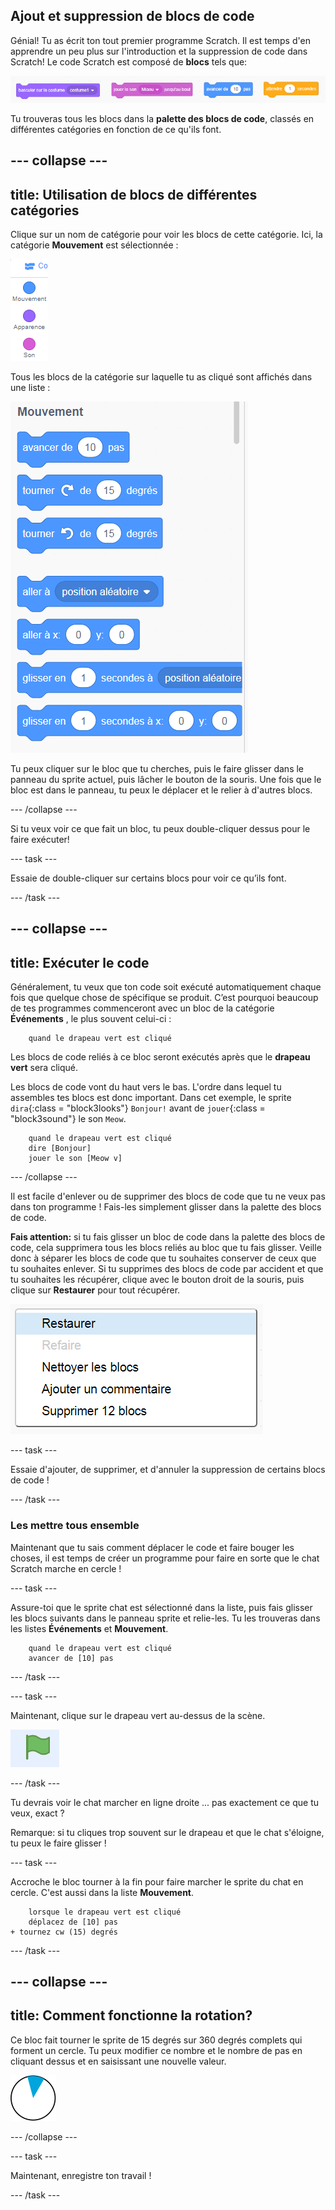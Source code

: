 ## Ajout et suppression de blocs de code

Génial! Tu as écrit ton tout premier programme Scratch. Il est temps d'en apprendre un peu plus sur l'introduction et la suppression de code dans Scratch! Le code Scratch est composé de **blocs** tels que:

![](images/code1.png)

Tu trouveras tous les blocs dans la **palette des blocs de code**, classés en différentes catégories en fonction de ce qu'ils font.

## \--- collapse \---

## title: Utilisation de blocs de différentes catégories

Clique sur un nom de catégorie pour voir les blocs de cette catégorie. Ici, la catégorie **Mouvement** est sélectionnée :

![](images/code2a.png)

Tous les blocs de la catégorie sur laquelle tu as cliqué sont affichés dans une liste :

![](images/code2b.png)

Tu peux cliquer sur le bloc que tu cherches, puis le faire glisser dans le panneau du sprite actuel, puis lâcher le bouton de la souris. Une fois que le bloc est dans le panneau, tu peux le déplacer et le relier à d'autres blocs.

\--- /collapse \---

Si tu veux voir ce que fait un bloc, tu peux double-cliquer dessus pour le faire exécuter!

\--- task \---

Essaie de double-cliquer sur certains blocs pour voir ce qu’ils font.

\--- /task \---

## \--- collapse \---

## title: Exécuter le code

Généralement, tu veux que ton code soit exécuté automatiquement chaque fois que quelque chose de spécifique se produit. C’est pourquoi beaucoup de tes programmes commenceront avec un bloc de la catégorie **Événements** , le plus souvent celui-ci :

```blocks3
    quand le drapeau vert est cliqué
```

Les blocs de code reliés à ce bloc seront exécutés après que le **drapeau vert** sera cliqué.

Les blocs de code vont du haut vers le bas. L'ordre dans lequel tu assembles tes blocs est donc important. Dans cet exemple, le sprite `dira`{:class = "block3looks"} `Bonjour!` avant de `jouer`{:class = "block3sound"} le son `Meow`.

```blocks3
    quand le drapeau vert est cliqué
    dire [Bonjour]
    jouer le son [Meow v]
```

\--- /collapse \---

Il est facile d'enlever ou de supprimer des blocs de code que tu ne veux pas dans ton programme ! Fais-les simplement glisser dans la palette des blocs de code.

**Fais attention:** si tu fais glisser un bloc de code dans la palette des blocs de code, cela supprimera tous les blocs reliés au bloc que tu fais glisser. Veille donc à séparer les blocs de code que tu souhaites conserver de ceux que tu souhaites enlever. Si tu supprimes des blocs de code par accident et que tu souhaites les récupérer, clique avec le bouton droit de la souris, puis clique sur **Restaurer** pour tout récupérer.

![](images/code6.png)

\--- task \---

Essaie d'ajouter, de supprimer, et d'annuler la suppression de certains blocs de code !

\--- /task \---

### Les mettre tous ensemble

Maintenant que tu sais comment déplacer le code et faire bouger les choses, il est temps de créer un programme pour faire en sorte que le chat Scratch marche en cercle !

\--- task \---

Assure-toi que le sprite chat est sélectionné dans la liste, puis fais glisser les blocs suivants dans le panneau sprite et relie-les. Tu les trouveras dans les listes **Événements** et **Mouvement**.

```blocks3
    quand le drapeau vert est cliqué
    avancer de [10] pas
```

\--- /task \---

\--- task \---

Maintenant, clique sur le drapeau vert au-dessus de la scène.

![](images/code7.png)

\--- /task \---

Tu devrais voir le chat marcher en ligne droite ... pas exactement ce que tu veux, exact ?

Remarque: si tu cliques trop souvent sur le drapeau et que le chat s'éloigne, tu peux le faire glisser !

\--- task \---

Accroche le bloc tourner à la fin pour faire marcher le sprite du chat en cercle. C'est aussi dans la liste **Mouvement**.

```blocks3
    lorsque le drapeau vert est cliqué 
    déplacez de [10] pas
+ tournez cw (15) degrés
```

\--- /task \---

## \--- collapse \---

## title: Comment fonctionne la rotation?

Ce bloc fait tourner le sprite de 15 degrés sur 360 degrés complets qui forment un cercle. Tu peux modifier ce nombre et le nombre de pas en cliquant dessus et en saisissant une nouvelle valeur.

![](images/code9.png)

\--- /collapse \---

\--- task \---

Maintenant, enregistre ton travail !

\--- /task \---